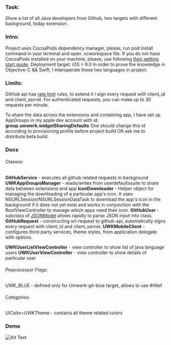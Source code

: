 ### Task:
Show a list of all Java developers from Github, two targets with different background, today extension.

### Intro:
Project uses CocoaPods dependency manager, please, run pod install command in your terminal and open .xcworkspace file.
If you do not have CocoaPods installed on your machine, please, use following [their getting start guide](https://guides.cocoapods.org/using/getting-started.html). Deployment target: iOS > 9.0
In order to prove the knowledge in Objective-C && Swift, I interoperate these two languages in project. 

### Limits:
GitHub api has [rate limit](https://developer.github.com/v3/rate_limit/) rules, to extend it I sign every request with client_id and client_secret. For authenticated requests, you can make up to 30 requests per minute.

To share the data across the extensions and containing app, I have set up AppGroups in my apple dev account with id: __group.umwerk.widgetSharingDefaults__ One should change this id according to provisioning profile before project build OR ask me to distribute beta build.

### Docs

###### Classes:

__GitHubService__ - executes all github related requests in background
__UWKAppGroupsManager__ - reads/writes from userdefaultssuite to share data between extensions and app
__IconDownloader__ -  Helper object for managing the downloading of a particular app's icon.
  It uses NSURLSession/NSURLSessionDataTask to download the app's icon in the background if it does not
  yet exist and works in conjunction with the RootViewController to manage which apps need their icon.
__GitHubUser__ - subclass of [JSONModel](https://github.com/jsonmodel/jsonmodel) allows rapidly to parse JSON input into class.
__GitHubRequest__ - constructing url-request to github-api, automatically signs every request with client_id and client_secret.
__UWKMobileClient__ - configures third-party services, theme styles, from application delegate with options.

__UWKUserListViewController__ - view controller to show list of java language users 
__UWKUserViewController__ - view controller to show details of particular user

###### Preprocessor Flags:

UWK_BLUE - defined only for Umwerk-git-blue target, allows to use #ifdef 

###### Categories:

UIColor+UWKTheme - contains all theme related colors


### Demo

![Alt Text](https://github.com/gneil90/Umwerk-Git/blob/master/Umwerk-Git/Preview/ezgif.com-optimize.gif)
